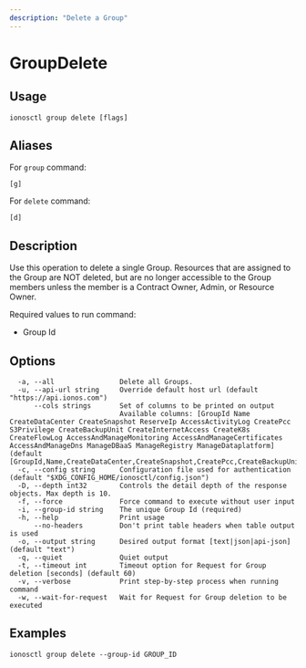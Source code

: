 ```yaml
---
description: "Delete a Group"
---
```


# GroupDelete

## Usage

```text
ionosctl group delete [flags]
```

## Aliases

For `group` command:

```text
[g]
```

For `delete` command:

```text
[d]
```

## Description

Use this operation to delete a single Group. Resources that are assigned to the Group are NOT deleted, but are no longer accessible to the Group members unless the member is a Contract Owner, Admin, or Resource Owner.

Required values to run command:

* Group Id

## Options

```text
  -a, --all                Delete all Groups.
  -u, --api-url string     Override default host url (default "https://api.ionos.com")
      --cols strings       Set of columns to be printed on output 
                           Available columns: [GroupId Name CreateDataCenter CreateSnapshot ReserveIp AccessActivityLog CreatePcc S3Privilege CreateBackupUnit CreateInternetAccess CreateK8s CreateFlowLog AccessAndManageMonitoring AccessAndManageCertificates AccessAndManageDns ManageDBaaS ManageRegistry ManageDataplatform] (default [GroupId,Name,CreateDataCenter,CreateSnapshot,CreatePcc,CreateBackupUnit,CreateInternetAccess,CreateK8s,ReserveIp])
  -c, --config string      Configuration file used for authentication (default "$XDG_CONFIG_HOME/ionosctl/config.json")
  -D, --depth int32        Controls the detail depth of the response objects. Max depth is 10.
  -f, --force              Force command to execute without user input
  -i, --group-id string    The unique Group Id (required)
  -h, --help               Print usage
      --no-headers         Don't print table headers when table output is used
  -o, --output string      Desired output format [text|json|api-json] (default "text")
  -q, --quiet              Quiet output
  -t, --timeout int        Timeout option for Request for Group deletion [seconds] (default 60)
  -v, --verbose            Print step-by-step process when running command
  -w, --wait-for-request   Wait for Request for Group deletion to be executed
```

## Examples

```text
ionosctl group delete --group-id GROUP_ID
```

